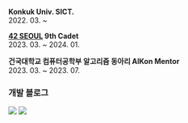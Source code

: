 **Konkuk Univ. SICT.**  
2022\. 03\. ~  

**[42 SEOUL](https://42seoul.kr/seoul42/main/view) 9th Cadet**  
2023\. 03\. ~  2024\. 01\.

**건국대학교 컴퓨터공학부 알고리즘 동아리 AlKon Mentor**  
2023\. 03\. ~ 2023\. 07\.


### 개발 블로그  
<a href="https://j30ngwoo.tistory.com"><img src="https://img.shields.io/badge/Tistory-eb531f?style=flat-square&logo=Tistory&logoColor=white&link=https://j30ngwoo.tistory.com"></a>
<a href="https://velog.io/@j30ngwoo"><img src="https://img.shields.io/badge/Velog-ffffff?style=flat-square&logo=Velog&logoColor=#20C997&link=https://velog.io/@j30ngwoo"></a>


<!--
**j30ngwoo/j30ngwoo** is a ✨ _special_ ✨ repository because its `README.md` (this file) appears on your GitHub profile.

Here are some ideas to get you started:

- 🔭 I’m currently working on ...
- 🌱 I’m currently learning ...
- 👯 I’m looking to collaborate on ...
- 🤔 I’m looking for help with ...
- 💬 Ask me about ...
- 📫 How to reach me: ...
- 😄 Pronouns: ...
- ⚡ Fun fact: ...
-->
